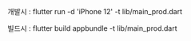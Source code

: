 개발시 :  flutter run -d 'iPhone 12' -t lib/main_prod.dart

빌드시 : flutter build appbundle -t lib/main_prod.dart